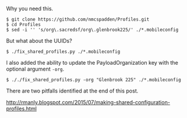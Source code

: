 Why you need this.

```
$ git clone https://github.com/nmcspadden/Profiles.git
$ cd Profiles
$ sed -i '' 's/org\.sacredsf/org\.glenbrook225/' ./*.mobileconfig
```

But what about the UUIDs?

`$ ./fix_shared_profiles.py ./*.mobileconfig`

I also added the ability to update the PayloadOrganization key with the optional argument `-org`.

`$ ././fix_shared_profiles.py -org "Glenbrook 225" ./*.mobileconfig`

There are two pitfalls identified at the end of this post.

http://rmanly.blogspot.com/2015/07/making-shared-configuration-profiles.html
